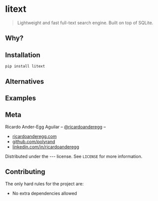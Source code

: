 # litext

> Lightweight and fast full-text search engine. Built on top of SQLite.

## Why?

## Installation

```
pip install litext
```

## Alternatives

## Examples

## Meta

Ricardo Ander-Egg Aguilar – [@ricardoanderegg](https://twitter.com/ricardoanderegg) –

- [ricardoanderegg.com](http://ricardoanderegg.com/)
- [github.com/polyrand](https://github.com/polyrand/)
- [linkedin.com/in/ricardoanderegg](http://linkedin.com/in/ricardoanderegg)

Distributed under the --- license. See `LICENSE` for more information.

## Contributing

The only hard rules for the project are:

- No extra dependencies allowed
